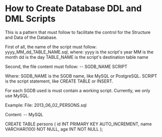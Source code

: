 How to Create Database DDL and DML Scripts
=============

This is a pattern that must follow to facilitate the control for the Structure and Data of the Database.

First of all, the name of the script must follow: yyyy_MM_dd_TABLE_NAME.sql, where:
yyyy is the script's year
MM is the month
dd is the day
TABLE_NAME is the script's destination table name 

Second, the file content must follow:
-- SGDB_NAME
SCRIPT

Where:
SGDB_NAME is the SGDB name, like MySQL or PostgreSQL.
SCRIPT is the script statement, like CREATE TABLE or INSERT.

For each SGDB used is must contain a working script.
Currently, we only use MySQL.

Example:
File: 2013_06_02_PERSONS.sql

Content:
-- MySQL

CREATE TABLE persons (
	id INT PRIMARY KEY AUTO_INCREMENT,
	name VARCHAR(100) NOT NULL,
	age INT NOT NULL
);